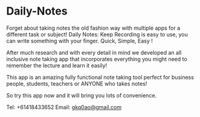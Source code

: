 # Daily-Notes

Forget about taking notes the old fashion way with multiple apps for a different task or subject! Daily Notes: Keep Recording is easy to use, you can write something with your finger. Quick, Simple, Easy !

After much research and with every detail in mind we developed an all inclusive note taking app that incorporates everything you might need to remember the lecture and learn it easily!

This app is an amazing fully functional note taking tool perfect for business people, students, teachers or ANYONE who takes notes!


So try this app now and it will bring you lots of convenience.

Tel: +61418433652
Email:  gkq0ao@gmail.com
